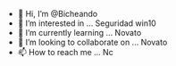 - 👋 Hi, I’m @Bicheando
- 👀 I’m interested in ... Seguridad win10
- 🌱 I’m currently learning ... Novato
- 💞️ I’m looking to collaborate on ... Novato
- 📫 How to reach me ... Nc

<!---
Bicheando/Bicheando is a ✨ special ✨ repository because its `README.md` (this file) appears on your GitHub profile.
You can click the Preview link to take a look at your changes.
--->
